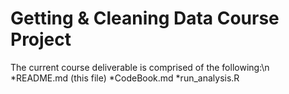 # Getting & Cleaning Data Course Project

The current course deliverable is comprised of the following:\n
  *README.md (this file)
  *CodeBook.md
  *run_analysis.R
